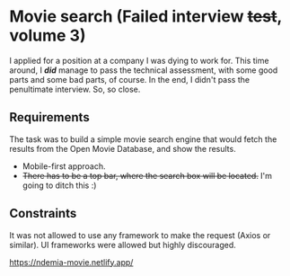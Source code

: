 # Movie search (Failed interview ~~test~~, volume 3)

I applied for a position at a company I was dying to work for. This time around, I ___did___ manage to pass the technical assessment, with some good parts and some bad parts, of course. In the end, I didn't pass the penultimate interview. So, so close.

## Requirements
The task was to build a simple movie search engine that would fetch the results from the Open Movie Database, and show the results.
* Mobile-first approach.
* ~~There has to be a top bar, where the search box will be located.~~ I'm going to ditch this :)

## Constraints
It was not allowed to use any framework to make the request (Axios or similar). UI frameworks were allowed but highly discouraged.

https://ndemia-movie.netlify.app/
